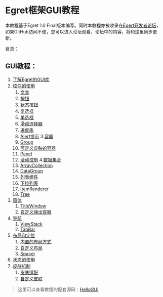 Egret框架GUI教程
===============

本教程基于Egret 1.0 Final版本编写。同时本教程亦被收录在[Egert开发者论坛](http://bbs.egret-labs.org/thread-260-1-1.html)，如果GitHub访问不便，您可以进入论坛观看，论坛中的内容，将和这里同步更新。

目录：

GUI教程：
----------------------------

1. [了解Egret的GUI库](https://github.com/NeoGuo/html5-documents/blob/master/egret-gui/1-intro.md)
2. [控件的使用](#)
	1. [文本](#)
	2. [按钮](#)
	3. [状态按钮](#)
	4. [复选框](#)
	5. [单选框](#)
	6. [滑动选择器](#)
	7. [进度条](#)
	8. [Alert提示](#)
3.[容器](#)
	1. [Group](#)
	2. [可定义皮肤的容器](#)
	3. [Panel](#)
	4. [滚动控制](#)
4.[数据集合](#)
	1. [ArrayCollection](#)
	2. [DataGroup](#)
	3. [列表组件](#)
	4. [下拉列表](#)
	5. [ItemRenderer](#)
	6. [Tree](#)
5. [窗体](#)
	1. [TitleWindow](#)
	2. [自定义弹出容器](#)
6. [导航](#)
	1. [ViewStack](#)
	2. [TabBar](#)
7. [布局和定位](#)
	1. [内置的布局方式](#)
	2. [自定义布局](#)
	3. [Spacer](#)
8. [状态的使用](#)
9. [皮肤机制](#)
	1. [皮肤适配](#)
	2. [自定义皮肤](#)

> 这里可以查看教程的配套源码：[HelloGUI](https://github.com/NeoGuo/html5-documents/tree/master/egret-gui/demo/HelloGUI/src)
